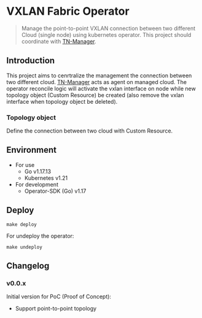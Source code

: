 # VXLAN Fabric Operator
>Manage the point-to-point VXLAN connection between two different Cloud (single node) using kubernetes operator. This project should coordinate with [TN-Manager](https://github.com/ast9501/TN-Manager/tree/v0.2.1).

## Introduction
This project aims to cenrtralize the management the connection between two different cloud.
[TN-Manager](https://github.com/ast9501/TN-Manager/tree/v0.2.1) acts as agent on managed cloud. The operator reconcile logic will activate the vxlan interface on node while new topology object (Custom Resource) be created (also remove the vxlan interface when topology object be deleted).

### Topology object
Define the connection between two cloud with Custom Resource.

## Environment
* For use
  - Go v1.17.13
  - Kubernetes v1.21
* For development
  - Operator-SDK (Go) v1.17

## Deploy
```
make deploy
```
For undeploy the operator:
```
make undeploy
```

## Changelog
### v0.0.x
Initial version for PoC (Proof of Concept):
- Support point-to-point topology